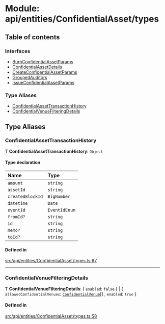 # Module: api/entities/ConfidentialAsset/types

## Table of contents

### Interfaces

- [BurnConfidentialAssetParams](../wiki/api.entities.ConfidentialAsset.types.BurnConfidentialAssetParams)
- [ConfidentialAssetDetails](../wiki/api.entities.ConfidentialAsset.types.ConfidentialAssetDetails)
- [CreateConfidentialAssetParams](../wiki/api.entities.ConfidentialAsset.types.CreateConfidentialAssetParams)
- [GroupedAuditors](../wiki/api.entities.ConfidentialAsset.types.GroupedAuditors)
- [IssueConfidentialAssetParams](../wiki/api.entities.ConfidentialAsset.types.IssueConfidentialAssetParams)

### Type Aliases

- [ConfidentialAssetTransactionHistory](../wiki/api.entities.ConfidentialAsset.types#confidentialassettransactionhistory)
- [ConfidentialVenueFilteringDetails](../wiki/api.entities.ConfidentialAsset.types#confidentialvenuefilteringdetails)

## Type Aliases

### ConfidentialAssetTransactionHistory

Ƭ **ConfidentialAssetTransactionHistory**: `Object`

#### Type declaration

| Name | Type |
| :------ | :------ |
| `amount` | `string` |
| `assetId` | `string` |
| `createdBlockId` | `BigNumber` |
| `datetime` | `Date` |
| `eventId` | `EventIdEnum` |
| `fromId?` | `string` |
| `id` | `string` |
| `memo?` | `string` |
| `toId?` | `string` |

#### Defined in

[src/api/entities/ConfidentialAsset/types.ts:67](https://github.com/PolymeshAssociation/polymesh-private-sdk/blob/2c6aa0b4/src/api/entities/ConfidentialAsset/types.ts#L67)

___

### ConfidentialVenueFilteringDetails

Ƭ **ConfidentialVenueFilteringDetails**: { `enabled`: ``false``  } \| { `allowedConfidentialVenues`: [`ConfidentialVenue`](../wiki/api.entities.ConfidentialVenue.ConfidentialVenue)[] ; `enabled`: ``true``  }

#### Defined in

[src/api/entities/ConfidentialAsset/types.ts:58](https://github.com/PolymeshAssociation/polymesh-private-sdk/blob/2c6aa0b4/src/api/entities/ConfidentialAsset/types.ts#L58)
